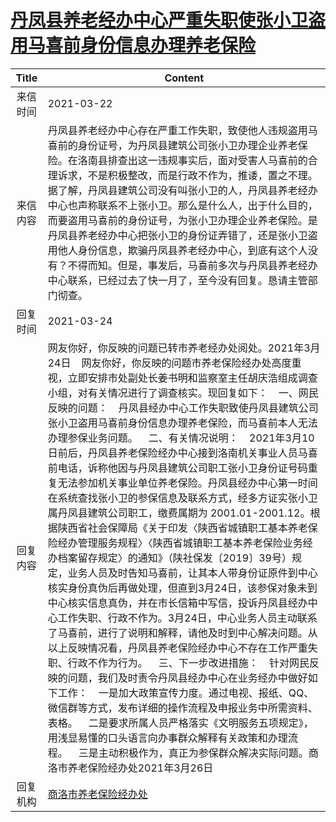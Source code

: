 # <a href="http://www.shangluo.gov.cn/zmhd/ldxxxx.jsp?urltype=leadermail.LeaderMailContentUrl&wbtreeid=1112&leadermailid=7057">丹凤县养老经办中心严重失职使张小卫盗用马喜前身份信息办理养老保险</a>
| Title |                                                                                                                                                                                                                                                                                                                                                                                                                     Content                                                                                                                                                                                                                                                                                                                                                                                                                      |
|:-----:|--------------------------------------------------------------------------------------------------------------------------------------------------------------------------------------------------------------------------------------------------------------------------------------------------------------------------------------------------------------------------------------------------------------------------------------------------------------------------------------------------------------------------------------------------------------------------------------------------------------------------------------------------------------------------------------------------------------------------------------------------------------------------------------------------------------------------------------------------|
| 来信时间  | 2021-03-22                                                                                                                                                                                                                                                                                                                                                                                                                                                                                                                                                                                                                                                                                                                                                                                                                                       |
| 来信内容  | 丹凤县养老经办中心存在严重工作失职，致使他人违规盗用马喜前的身份证号，为丹凤县建筑公司张小卫办理企业养老保险。在洛南县排查出这一违规事实后，面对受害人马喜前的合理诉求，不是积极整改，而是行政不作为，推诿，置之不理。据了解，丹凤县建筑公司没有叫张小卫的人，丹凤县养老经办中心也声称联系不上张小卫。那么是什么人，出于什么目的，而要盗用马喜前的身份证号，为张小卫办理企业养老保险。是丹凤县养老经办中心把张小卫的身份证弄错了，还是张小卫盗用他人身份信息，欺骗丹凤县养老经办中心，到底有这个人没有？不得而知。但是，事发后，马喜前多次与丹凤县养老经办中心联系，已经过去了快一月了，至今没有回复。恳请主管部门彻查。                                                                                                                                                                                                                                                                                                                                                                                                                                                                                                                                     |
| 回复时间  | 2021-03-24                                                                                                                                                                                                                                                                                                                                                                                                                                                                                                                                                                                                                                                                                                                                                                                                                                       |
| 回复内容  | 网友你好，你反映的问题已转市养老经办处阅处。2021年3月24日    网友你好，你反映的问题市养老保险经办处高度重视，立即安排市处副处长姜书明和监察室主任胡庆浩组成调查小组，对有关情况进行了调查核实。现回复如下：    一、网民反映的问题：    丹凤县经办中心工作失职致使丹凤县建筑公司张小卫盗用马喜前身份信息办理养老保险，而马喜前本人无法办理参保业务问题。    二、有关情况说明：    2021年3月10日前后，丹凤县养老保险经办中心接到洛南机关事业人员马喜前电话，诉称他因与丹凤县建筑公司职工张小卫身份证号码重复无法参加机关事业单位养老保险。丹凤县经办中心第一时间在系统查找张小卫的参保信息及联系方式，经多方证实张小卫属丹凤县建筑公司职工，缴费属期为 2001.01-2001.12。根据陕西省社会保障局《关于印发〈陕西省城镇职工基本养老保险经办管理服务规程〉〈陕西省城镇职工基本养老保险业务经办档案留存规定〉的通知》（陕社保发〔2019〕39号）规定，业务人员及时告知马喜前，让其本人带身份证原件到中心核实身份真伪后再做处理，但直到3月24日，该参保对象未到中心核实信息真伪，并在市长信箱中写信，投诉丹凤县经办中心工作失职、行政不作为。3月24日，中心业务人员主动联系了马喜前，进行了说明和解释，请他及时到中心解决问题。从以上反映情况看，丹凤县养老保险经办中心不存在工作严重失职、行政不作为行为。    三、下一步改进措施：    针对网民反映的问题，我们及时责令丹凤县经办中心在业务经办中做好如下工作：    一是加大政策宣传力度。通过电视、报纸、QQ、微信群等方式，发布详细的操作流程及申报业务中所需资料、表格。    二是要求所属人员严格落实《文明服务五项规定》，用浅显易懂的口头语言向办事群众解释有关政策和办理流程。    三是主动积极作为，真正为参保群众解决实际问题。商洛市养老保险经办处2021年3月26日 |
| 回复机构  | <a href="../../categories/agencies/商洛市养老保险经办处.md">商洛市养老保险经办处</a>                                                                                                                                                                                                                                                                                                                                                                                                                                                                                                                                                                                                                                                                                                                                                                                   |